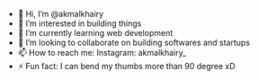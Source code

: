 - 👋 Hi, I’m @akmalkhairy
- 👀 I’m interested in building things
- 🌱 I’m currently learning web development
- 💞️ I’m looking to collaborate on building softwares and startups
- 📫 How to reach me: Instagram: akmalkhairy_
- ⚡ Fun fact: I can bend my thumbs more than 90 degree xD

<!---
akmalkhairy/akmalkhairy is a ✨ special ✨ repository because its `README.md` (this file) appears on your GitHub profile.
You can click the Preview link to take a look at your changes.
--->
